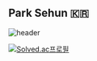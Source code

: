 ## Park Sehun 🇰🇷
![header](https://capsule-render.vercel.app/api?type=transparent&color=auto&height=300&section=header&text=Park%20Sehun's%20Github&fontSize=90)

[![Solved.ac프로필](http://mazassumnida.wtf/api/v2/generate_badge?boj={handle})](https://solved.ac/{handle})
